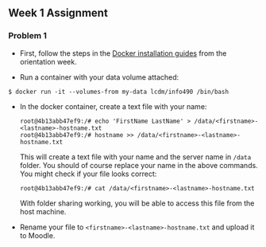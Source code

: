## Week 1 Assignment

### Problem 1

- First, follow the steps in the [Docker installation guides](../week00/README.md) from the orientation week.

- Run a container with your data volume attached:

```console
$ docker run -it --volumes-from my-data lcdm/info490 /bin/bash
```

- In the docker container, create a text file with your name:

    ```console
    root@4b13abb47ef9:/# echo 'FirstName LastName' > /data/<firstname>-<lastname>-hostname.txt
    root@4b13abb47ef9:/# hostname >> /data/<firstname>-<lastname>-hostname.txt
    ```

    This will create a text file with your name and the server name in `/data` folder. You should of course replace your name in the above commands. You might check if your file looks correct:

    ```console
    root@4b13abb47ef9:/# cat /data/<firstname>-<lastname>-hostname.txt
    ```

    With folder sharing working, you will be able to access this file from the host
machine.

- Rename your file to `<firstname>-<lastname>-hostname.txt` and upload it to Moodle.
